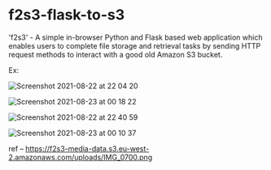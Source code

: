 # f2s3-flask-to-s3
'f2s3' - A simple in-browser Python and Flask based web application which enables users to complete file storage and retrieval tasks by sending HTTP request methods to interact with a good old Amazon S3 bucket. 

Ex: 

![Screenshot 2021-08-22 at 22 04 20](https://user-images.githubusercontent.com/23433005/130372514-50c60ebb-12e4-440e-a0a6-2bf796f2fa51.png)

![Screenshot 2021-08-23 at 00 18 22](https://user-images.githubusercontent.com/23433005/130373147-10114377-8cd8-421e-a0d4-89407f586038.png)

![Screenshot 2021-08-22 at 22 40 59](https://user-images.githubusercontent.com/23433005/130370844-f70d495b-c1cb-4cbc-bf20-07c702fcbf2b.png)

![Screenshot 2021-08-23 at 00 10 37](https://user-images.githubusercontent.com/23433005/130372966-3e2434d4-bacb-4d92-9820-7342aecac7d2.png)

ref – https://f2s3-media-data.s3.eu-west-2.amazonaws.com/uploads/IMG_0700.png



